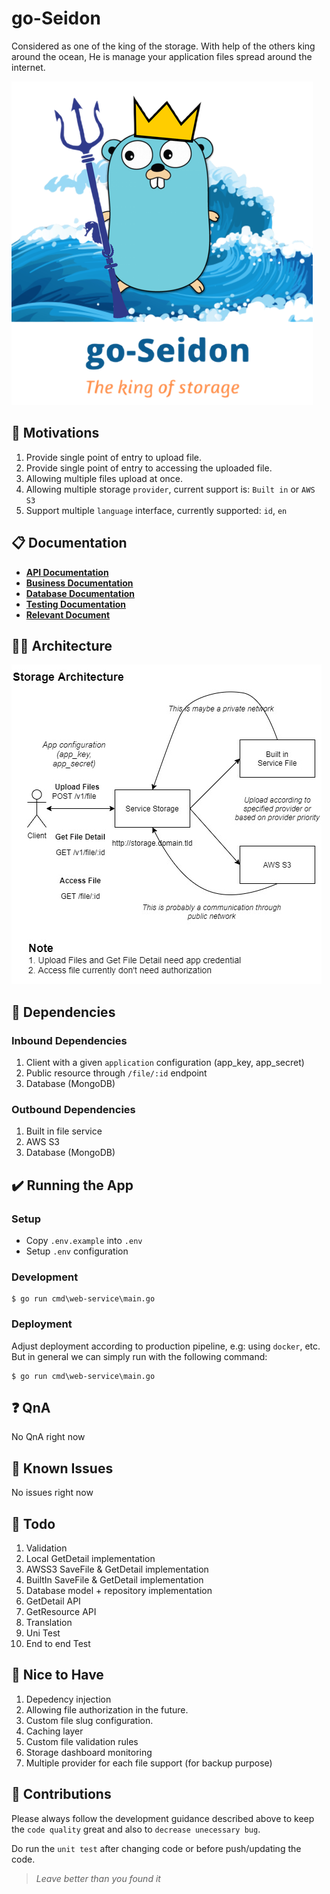 # go-Seidon
Considered as one of the king of the storage. With help of the others king around the ocean, He is manage your application files spread around the internet.

![go-Seidon logo][goseidon-logo]

## 🚀 Motivations
1. Provide single point of entry to upload file.
2. Provide single point of entry to accessing the uploaded file.
3. Allowing multiple files upload at once.
4. Allowing multiple storage `provider`, current support is: `Built in` or `AWS S3`
5. Support multiple `language` interface, currently supported: `id`, `en`

## 📋 Documentation
- [**API Documentation**](doc/API.md)
- [**Business Documentation**](doc/BUSINESS.md)
- [**Database Documentation**](doc/DATABASE.md)
- [**Testing Documentation**](doc/TESTING.md)
- [**Relevant Document**](doc/DOCUMENT.md)

## 👷🏻 Architecture
![System Architecture][architecture-image]

## 🖖 Dependencies
### Inbound Dependencies
1. Client with a given `application` configuration (app_key, app_secret)
2. Public resource through `/file/:id` endpoint
3. Database (MongoDB)

### Outbound Dependencies
1. Built in file service
2. AWS S3
3. Database (MongoDB)

## ✔️ Running the App

### Setup
- Copy `.env.example` into `.env`
- Setup `.env` configuration

### Development
```
$ go run cmd\web-service\main.go
```

### Deployment

Adjust deployment according to production pipeline, e.g: using `docker`, etc.
But in general we can simply run with the following command:

```
$ go run cmd\web-service\main.go
```

## ❓ QnA

No QnA right now

## 👀 Known Issues

No issues right now

## 💪 Todo
1. Validation
2. Local GetDetail implementation
3. AWSS3 SaveFile & GetDetail implementation
4. BuiltIn SaveFile & GetDetail implementation
5. Database model + repository implementation
6. GetDetail API
7. GetResource API
8. Translation
9. Uni Test
10. End to end Test

## 🤩 Nice to Have
1. Depedency injection
2. Allowing file authorization in the future.
3. Custom file slug configuration.
4. Caching layer
5. Custom file validation rules
6. Storage dashboard monitoring
7. Multiple provider for each file support (for backup purpose)

## 💖 Contributions

Please always follow the development guidance described above to keep the `code quality` great and also to `decrease unecessary bug`. 

Do run the `unit test` after changing code or before push/updating the code.

> *Leave better than you found it*

[goseidon-logo]: asset/image/go-seidon.png?raw=true
[coverage-image]: asset/image/test-coverage.png?raw=true
[architecture-image]: asset/image/system-architecture.jpg?raw=true
